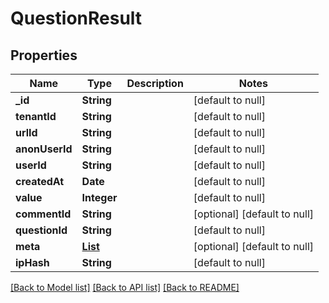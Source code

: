 # QuestionResult
## Properties

| Name | Type | Description | Notes |
|------------ | ------------- | ------------- | -------------|
| **\_id** | **String** |  | [default to null] |
| **tenantId** | **String** |  | [default to null] |
| **urlId** | **String** |  | [default to null] |
| **anonUserId** | **String** |  | [default to null] |
| **userId** | **String** |  | [default to null] |
| **createdAt** | **Date** |  | [default to null] |
| **value** | **Integer** |  | [default to null] |
| **commentId** | **String** |  | [optional] [default to null] |
| **questionId** | **String** |  | [default to null] |
| **meta** | [**List**](MetaItem.md) |  | [optional] [default to null] |
| **ipHash** | **String** |  | [default to null] |

[[Back to Model list]](../README.md#documentation-for-models) [[Back to API list]](../README.md#documentation-for-api-endpoints) [[Back to README]](../README.md)

